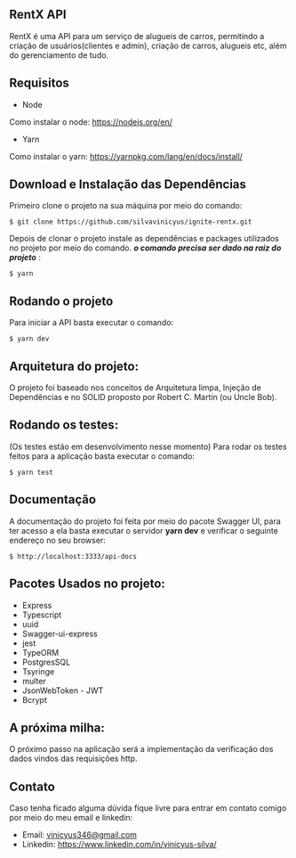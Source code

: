 ## RentX API

RentX é uma API para um serviço de alugueis de carros, permitindo a criação de usuários(clientes e admin), criação de carros, alugueis etc, além do gerenciamento de tudo.


## Requisitos
* Node

Como instalar o node: https://nodejs.org/en/

* Yarn

Como instalar o yarn: https://yarnpkg.com/lang/en/docs/install/


## Download e Instalação das Dependências

Primeiro clone o projeto na sua máquina por meio do comando:

~~~git
$ git clone https://github.com/silvavinicyus/ignite-rentx.git
~~~

Depois de clonar o projeto instale as dependências e packages utilizados no projeto por meio do comando. ***o comando precisa ser dado na raiz do projeto*** :

~~~git
$ yarn
~~~


## Rodando o projeto

Para iniciar a API basta executar o comando:

~~~git
$ yarn dev
~~~


## Arquitetura do projeto:

O projeto foi baseado nos conceitos de Arquitetura limpa, Injeção de Dependências e no SOLID proposto por Robert C. Martin (ou Uncle Bob).


## Rodando os testes:
 
(Os testes estão em desenvolvimento nesse momento)
Para rodar os testes feitos para a aplicação basta executar o comando:

~~~git
$ yarn test
~~~


## Documentação

A documentação do projeto foi feita por meio do pacote Swagger UI, para ter acesso a ela basta executar o servidor **yarn dev** e verificar o seguinte endereço no seu browser:

~~~git
$ http://localhost:3333/api-docs
~~~


## Pacotes Usados no projeto:

* Express
* Typescript
* uuid
* Swagger-ui-express
* jest
* TypeORM
* PostgresSQL
* Tsyringe
* multer
* JsonWebToken - JWT
* Bcrypt


## A próxima milha:

O próximo passo na aplicação será a implementação da verificação dos dados vindos das requisições http.


## Contato

Caso tenha ficado alguma dúvida fique livre para entrar em contato comigo por meio do meu email e linkedin:

* Email: vinicyus346@gmail.com
* Linkedin: https://www.linkedin.com/in/vinicyus-silva/


